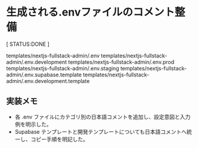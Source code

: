 # 生成される.envファイルのコメント整備

[ STATUS:DONE ]

templates/nextjs-fullstack-admin/.env
templates/nextjs-fullstack-admin/.env.development
templates/nextjs-fullstack-admin/.env.prod
templates/nextjs-fullstack-admin/.env.staging
templates/nextjs-fullstack-admin/.env.supabase.template
templates/nextjs-fullstack-admin/.env.development.template

## 実装メモ

- 各 .env ファイルにカテゴリ別の日本語コメントを追加し、設定意図と入力例を明示した。
- Supabase テンプレートと開発テンプレートについても日本語コメントへ統一し、コピー手順を明記した。

